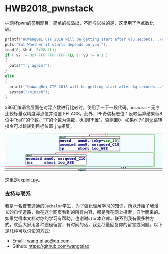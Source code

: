 # HWB2018_pwnstack

护网杯pwn的签到题目，简单的栈溢出，不同与以往的是，这里用了浮点数比较。

```c
printf("HuWangBei CTF 2018 will be getting start after %lu seconds...\n", 0LL, 1.797693134862316e308);
puts("But Whether it starts depends on you.");
read(0, &buf, 0x28uLL);
if ( v7 != 0x7FFFFFFFFFFFFFFFLL || v8 != 0.1 )
{
  puts("Try again!");
}
else
{
  printf("HuWangBei CTF 2018 will be getting start after %g seconds...\n", &buf, v8);
  system("/bin/sh");
}
```

x86汇编语言层面在对浮点数进行比较时，使用了一下一段代码。`ucomisd` - 无序比较标量双精度浮点值并设置 EFLAGS。此外，PF奇偶标志位：反映运算结果低8位中“bai1”的个数。“1”的个数为偶数，du则PF置1，否则置0，如果`PF`为1则`jp`跳转指令可以跳转到目标位置 `jnp`相反。

![image-20201112093855146](readme.assets/image-20201112093855146.png)

这里是[exploit.py](./exp.py)。

### 支持与联系

我是一名普普通通的`Bachelor`学生，为了强化理解学习的知识，所以开始了我漫长的自学道路，你在这个网页看到的所有内容，都是我在网上探索，自学而来的。如果觉得本文档对你的学习有帮助，也谢谢`star`本仓库。联系到我有很多种方式，欢迎大家用各种途径留言，有时间的话，我会尽量回复你的留言或问题。以下是几种可以讨论的方式:

- Emalil: wang.qi.ao@qq.com
- Github: https://github.com/wangtsiao